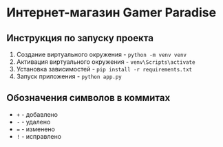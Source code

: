 # Интернет-магазин Gamer Paradise

##  Инструкция по запуску проекта

1. Создание виртуального окружения - `python -m venv venv`
2. Активация виртуального окружения - `venv\Scripts\activate`
3. Установка зависимостей - `pip install -r requirements.txt`
4. Запуск приложения - `python app.py`

## Обозначения символов в коммитах

- `+` - добавлено
- `-` - удалено
- `=` - изменено
- `!` - исправлено